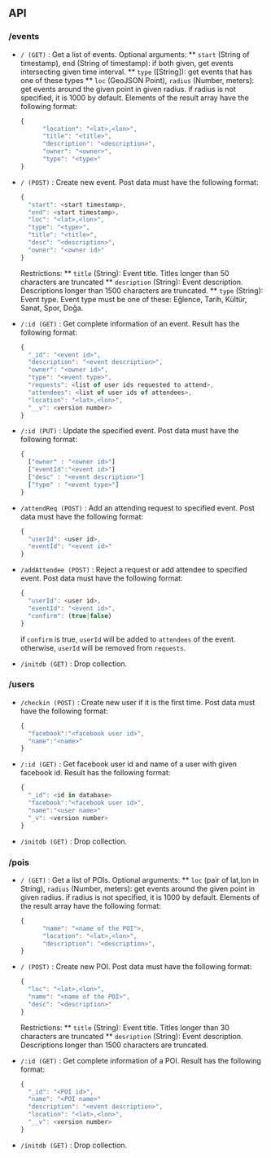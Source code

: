 ## API
### /events
* `/ (GET)` :
  Get a list of events.
  Optional arguments:
  ** `start` (String of timestamp), end (String of timestamp): if both given, get events intersecting given time interval.
  ** `type` ([String]): get events that has one of these types
  ** `loc` (GeoJSON Point), `radius` (Number, meters): get events around the given point in given radius. if radius is not specified, it is 1000 by default.
  Elements of the result array have the following format:
  ```javascript
  {
        "location": "<lat>,<lon>",
        "title": "<title>",
        "description": "<description>",
        "owner": "<owner>",
        "type": "<type>"
  }
  ```
* `/ (POST)` :
  Create new event. 
  Post data must have the following format:
  ```javascript
  {
    "start": <start timestamp>,
    "end": <start timestamp>,
    "loc": "<lat>,<lon>",
    "type": "<type>",
    "title": "<title>",
    "desc": "<description>",
    "owner": "<owner id>"
  }
  ```
  Restrictions:
  ** `title` (String): Event title. Titles longer than 50 characters are truncated
  ** `desription` (String): Event description. Descriptions longer than 1500 characters are truncated.
  ** `type` (String): Event type. Event type must be one of these: Eğlence, Tarih, Kültür, Sanat, Spor, Doğa.

* `/:id (GET)` :
  Get complete information of an event. Result has the following format:
  ```javascript
  {
    "_id": "<event id>",
    "description": "<event description>",
    "owner": "<owner id>",
    "type": "<event type>",
    "requests": <list of user ids requested to attend>,
    "attendees": <list of user ids of attendees>,
    "location": "<lat>,<lon>",
    "__v": <version number>
  }
  ```

* `/:id (PUT)` :
  Update the specified event. Post data must have the following format:
  ```javascript
  {
    ["owner" : "<owner id>"]
    ["eventId":"<event id>"]
    ["desc" : "<event description>"]
    ["type" : "<event type>"]
  }
  ```
* `/attendReq (POST)` :
  Add an attending request to specified event. Post data must have the following format:
  ```javascript
  {
    "userId": <user id>,
    "eventId": "<event id>"
  }
  ```
* `/addAttendee (POST)` :
  Reject a request or add attendee to specified event. Post data must have the following format:
  ```javascript
  {
    "userId": <user id>,
    "eventId": "<event id>",
    "confirm": (true|false)
  }
  ```
  if `confirm` is true, `userId` will be added to `attendees` of the event.
  otherwise, `userId` will be removed from `requests`.
  
* `/initdb (GET)` :
  Drop collection.

### /users
* `/checkin (POST)` :
  Create new user if it is the first time. 
  Post data must have the following format:
  ```javascript
  {
    "facebook":"<facebook user id>",
    "name":"<name>"
  }
  ```
  
* `/:id (GET)` :
  Get facebook user id and name of a user with given facebook id. Result has the following format:
  ```javascript
  {
    "_id": <id in database>
    "facebook":"<facebook user id>",
    "name":"<user name>"
    "_v": <version number>
  }
  ```
  
* `/initdb (GET)` :
  Drop collection.

### /pois
* `/ (GET)` :
  Get a list of POIs.
  Optional arguments:
  ** `loc` (pair of lat,lon in String), `radius` (Number, meters): get events around the given point in given radius. if radius is not specified, it is 1000 by default.
  Elements of the result array have the following format:
  ```javascript
  {
        "name": "<name of the POI">,
        "location": "<lat>,<lon>",
        "description": "<description>",
  }
  ```
* `/ (POST)` :
  Create new POI. 
  Post data must have the following format:
  ```javascript
  {
    "loc": "<lat>,<lon>",
    "name": "<name of the POI>",
    "desc": "<description>"
  }
  ```
  Restrictions:
  ** `title` (String): Event title. Titles longer than 30 characters are truncated
  ** `desription` (String): Event description. Descriptions longer than 1500 characters are truncated.

* `/:id (GET)` :
  Get complete information of a POI. Result has the following format:
  ```javascript
  {
    "_id": "<POI id>",
    "name": "<POI name>"
    "description": "<event description>",
    "location": "<lat>,<lon>",
    "__v": <version number>
  }
  ```
  
* `/initdb (GET)` :
  Drop collection.
